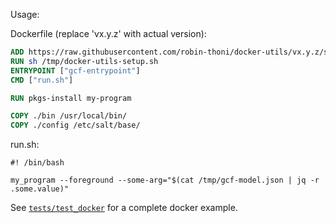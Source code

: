 Usage:

Dockerfile (replace 'vx.y.z' with actual version):
``` Dockerfile
ADD https://raw.githubusercontent.com/robin-thoni/docker-utils/vx.y.z/setup.sh /tmp/docker-utils-setup.sh
RUN sh /tmp/docker-utils-setup.sh
ENTRYPOINT ["gcf-entrypoint"]
CMD ["run.sh"]

RUN pkgs-install my-program

COPY ./bin /usr/local/bin/
COPY ./config /etc/salt/base/

```

run.sh:
```shell
#! /bin/bash

my_program --foreground --some-arg="$(cat /tmp/gcf-model.json | jq -r .some.value)"
```

See [`tests/test_docker`](./tests/test_docker) for a complete docker example.
